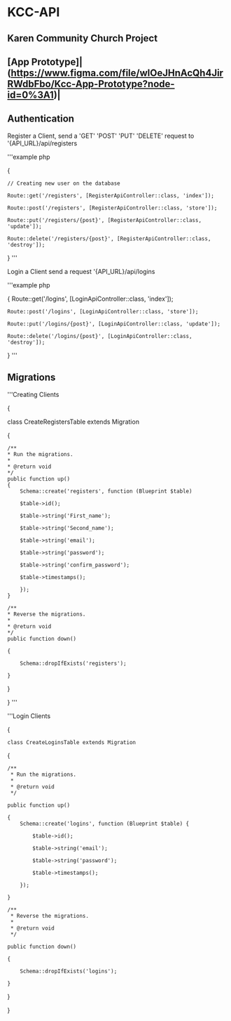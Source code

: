 # KCC-API

## Karen Community Church Project

## [App Prototype]|(https://www.figma.com/file/wlOeJHnAcQh4JirRWdbFbo/Kcc-App-Prototype?node-id=0%3A1)|

## Authentication

Register a Client, send a 'GET' 'POST' 'PUT' 'DELETE' request to '{API_URL}/api/registers

'''example php

{

	// Creating new user on the database
	
	Route::get('/registers', [RegisterApiController::class, 'index']);
	
	Route::post('/registers', [RegisterApiController::class, 'store']);
	
	Route::put('/registers/{post}', [RegisterApiController::class, 'update']);
	
	Route::delete('/registers/{post}', [RegisterApiController::class, 'destroy']);
	
}
'''

Login a Client send a request '{API_URL}/api/logins

'''example php

{
	Route::get('/logins', [LoginApiController::class, 'index']);
	
	Route::post('/logins', [LoginApiController::class, 'store']);
	
	Route::put('/logins/{post}', [LoginApiController::class, 'update']);
	
	Route::delete('/logins/{post}', [LoginApiController::class, 'destroy']);
	
}
'''

## Migrations

'''Creating Clients

{

class CreateRegistersTable extends Migration

{

	/**
	* Run the migrations.
	*
	* @return void
	*/
	public function up()
	{
		Schema::create('registers', function (Blueprint $table)
		
		$table->id();
		
		$table->string('First_name');
		
		$table->string('Second_name');
		
		$table->string('email');
		
		$table->string('password');
		
		$table->string('confirm_password');
		
		$table->timestamps();
		
		});
	}

	/**
	* Reverse the migrations.
	*
	* @return void
	*/
	public function down()
	
	{
	
		Schema::dropIfExists('registers');
		
	}
	
}

}
'''

'''Login Clients

{

	class CreateLoginsTable extends Migration
	
{

    /**
     * Run the migrations.
     *
     * @return void
     */
     
    public function up()
    
    {
        Schema::create('logins', function (Blueprint $table) {
	
            $table->id();
	    
            $table->string('email');
	    
            $table->string('password');
	    
            $table->timestamps();
	    
        });
	
    }

    /**
     * Reverse the migrations.
     *
     * @return void
     */
     
    public function down()
    
    {
    
        Schema::dropIfExists('logins');
	
    }
    
}

}
